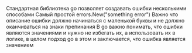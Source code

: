 Стандартная библиотека go позволяет создавать ошибки несколькими способами
Самый простой errors.New("something error") Важно что описание ошибки должно начинаться с маленькой буквы и не должно оканчиваться на знаки препинания
В go важно понимать, что ошибки являются значениями и нужно не избегать их, а использовать их в логике, в целом подход go в этом и заключается, что ошибка является значением

